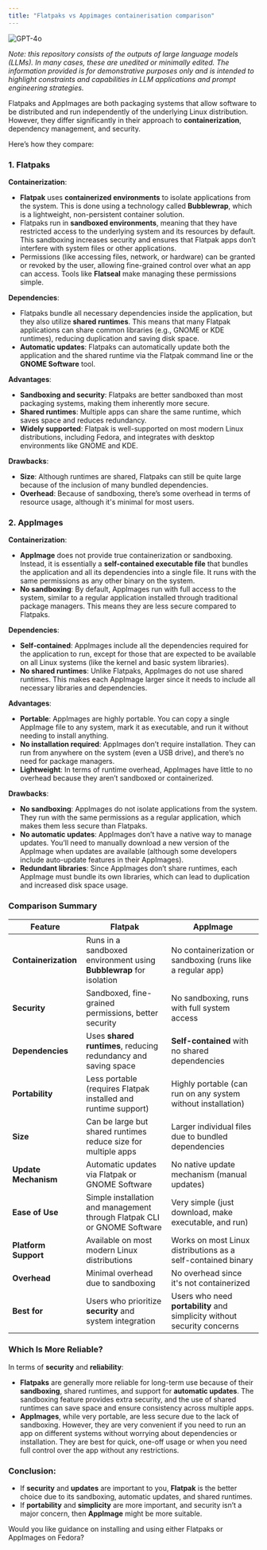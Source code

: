 ```yaml
---
title: "Flatpaks vs Appimages containerisation comparison"
---
```

![GPT-4o](https://img.shields.io/badge/GPT--4o-3333FF?style=for-the-badge&logo=openai&logoColor=white)



*Note: this repository consists of the outputs of large language models (LLMs). In many cases, these are unedited or minimally edited. The information provided is for demonstrative purposes only and is intended to highlight constraints and capabilities in LLM applications and prompt engineering strategies.*


Flatpaks and AppImages are both packaging systems that allow software to be distributed and run independently of the underlying Linux distribution. However, they differ significantly in their approach to **containerization**, dependency management, and security.

Here’s how they compare:

### **1. Flatpaks**

**Containerization**:
- **Flatpak** uses **containerized environments** to isolate applications from the system. This is done using a technology called **Bubblewrap**, which is a lightweight, non-persistent container solution.
- Flatpaks run in **sandboxed environments**, meaning that they have restricted access to the underlying system and its resources by default. This sandboxing increases security and ensures that Flatpak apps don’t interfere with system files or other applications.
- Permissions (like accessing files, network, or hardware) can be granted or revoked by the user, allowing fine-grained control over what an app can access. Tools like **Flatseal** make managing these permissions simple.

**Dependencies**:
- Flatpaks bundle all necessary dependencies inside the application, but they also utilize **shared runtimes**. This means that many Flatpak applications can share common libraries (e.g., GNOME or KDE runtimes), reducing duplication and saving disk space.
- **Automatic updates**: Flatpaks can automatically update both the application and the shared runtime via the Flatpak command line or the **GNOME Software** tool.

**Advantages**:
- **Sandboxing and security**: Flatpaks are better sandboxed than most packaging systems, making them inherently more secure.
- **Shared runtimes**: Multiple apps can share the same runtime, which saves space and reduces redundancy.
- **Widely supported**: Flatpak is well-supported on most modern Linux distributions, including Fedora, and integrates with desktop environments like GNOME and KDE.

**Drawbacks**:
- **Size**: Although runtimes are shared, Flatpaks can still be quite large because of the inclusion of many bundled dependencies.
- **Overhead**: Because of sandboxing, there’s some overhead in terms of resource usage, although it's minimal for most users.

### **2. AppImages**

**Containerization**:
- **AppImage** does not provide true containerization or sandboxing. Instead, it is essentially a **self-contained executable file** that bundles the application and all its dependencies into a single file. It runs with the same permissions as any other binary on the system.
- **No sandboxing**: By default, AppImages run with full access to the system, similar to a regular application installed through traditional package managers. This means they are less secure compared to Flatpaks.

**Dependencies**:
- **Self-contained**: AppImages include all the dependencies required for the application to run, except for those that are expected to be available on all Linux systems (like the kernel and basic system libraries).
- **No shared runtimes**: Unlike Flatpaks, AppImages do not use shared runtimes. This makes each AppImage larger since it needs to include all necessary libraries and dependencies.

**Advantages**:
- **Portable**: AppImages are highly portable. You can copy a single AppImage file to any system, mark it as executable, and run it without needing to install anything.
- **No installation required**: AppImages don’t require installation. They can run from anywhere on the system (even a USB drive), and there’s no need for package managers.
- **Lightweight**: In terms of runtime overhead, AppImages have little to no overhead because they aren’t sandboxed or containerized.

**Drawbacks**:
- **No sandboxing**: AppImages do not isolate applications from the system. They run with the same permissions as a regular application, which makes them less secure than Flatpaks.
- **No automatic updates**: AppImages don’t have a native way to manage updates. You’ll need to manually download a new version of the AppImage when updates are available (although some developers include auto-update features in their AppImages).
- **Redundant libraries**: Since AppImages don’t share runtimes, each AppImage must bundle its own libraries, which can lead to duplication and increased disk space usage.

### **Comparison Summary**

| **Feature**            | **Flatpak**                                        | **AppImage**                               |
|------------------------|---------------------------------------------------|--------------------------------------------|
| **Containerization**    | Runs in a sandboxed environment using **Bubblewrap** for isolation | No containerization or sandboxing (runs like a regular app) |
| **Security**            | Sandboxed, fine-grained permissions, better security | No sandboxing, runs with full system access |
| **Dependencies**        | Uses **shared runtimes**, reducing redundancy and saving space | **Self-contained** with no shared dependencies |
| **Portability**         | Less portable (requires Flatpak installed and runtime support) | Highly portable (can run on any system without installation) |
| **Size**                | Can be large but shared runtimes reduce size for multiple apps | Larger individual files due to bundled dependencies |
| **Update Mechanism**    | Automatic updates via Flatpak or GNOME Software   | No native update mechanism (manual updates) |
| **Ease of Use**         | Simple installation and management through Flatpak CLI or GNOME Software | Very simple (just download, make executable, and run) |
| **Platform Support**    | Available on most modern Linux distributions     | Works on most Linux distributions as a self-contained binary |
| **Overhead**            | Minimal overhead due to sandboxing                | No overhead since it's not containerized |
| **Best for**            | Users who prioritize **security** and system integration | Users who need **portability** and simplicity without security concerns |

### **Which Is More Reliable?**
In terms of **security** and **reliability**:
- **Flatpaks** are generally more reliable for long-term use because of their **sandboxing**, shared runtimes, and support for **automatic updates**. The sandboxing feature provides extra security, and the use of shared runtimes can save space and ensure consistency across multiple apps.
- **AppImages**, while very portable, are less secure due to the lack of sandboxing. However, they are very convenient if you need to run an app on different systems without worrying about dependencies or installation. They are best for quick, one-off usage or when you need full control over the app without any restrictions.

### **Conclusion**:
- If **security** and **updates** are important to you, **Flatpak** is the better choice due to its sandboxing, automatic updates, and shared runtimes.
- If **portability** and **simplicity** are more important, and security isn’t a major concern, then **AppImage** might be more suitable.

Would you like guidance on installing and using either Flatpaks or AppImages on Fedora?